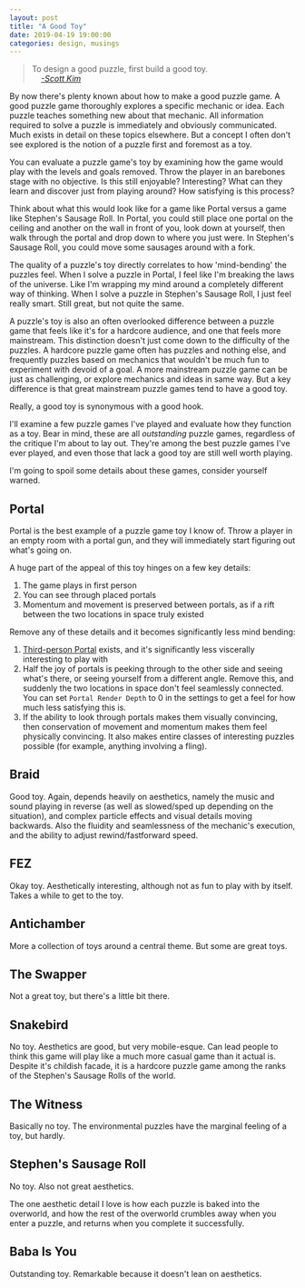 ```yaml
---
layout: post
title: "A Good Toy"
date: 2019-04-19 19:00:00
categories: design, musings
---
```

>To design a good puzzle, first build a good toy.  
>&nbsp;&nbsp;&nbsp;&nbsp;[_-Scott Kim_](http://www.scottkim.com.previewc40.carrierzone.com/thinkinggames/whatisapuzzle/index.html)

By now there's plenty known about how to make a good puzzle game. A good puzzle game thoroughly explores a specific mechanic or idea. Each puzzle teaches something new about that mechanic. All information required to solve a puzzle is immediately and obviously communicated. Much exists in detail on these topics elsewhere. But a concept I often don't see explored is the notion of a puzzle first and foremost as a toy.

You can evaluate a puzzle game's toy by examining how the game would play with the levels and goals removed. Throw the player in an barebones stage with no objective. Is this still enjoyable? Interesting? What can they learn and discover just from playing around? How satisfying is this process?

Think about what this would look like for a game like Portal versus a game like Stephen's Sausage Roll. In Portal, you could still place one portal on the ceiling and another on the wall in front of you, look down at yourself, then walk through the portal and drop down to where you just were. In Stephen's Sausage Roll, you could move some sausages around with a fork.

The quality of a puzzle's toy directly correlates to how 'mind-bending' the puzzles feel. When I solve a puzzle in Portal, I feel like I'm breaking the laws of the universe. Like I'm wrapping my mind around a completely different way of thinking. When I solve a puzzle in Stephen's Sausage Roll, I just feel really smart. Still great, but not quite the same.

A puzzle's toy is also an often overlooked difference between a puzzle game that feels like it's for a hardcore audience, and one that feels more mainstream. This distinction doesn't just come down to the difficulty of the puzzles. A hardcore puzzle game often has puzzles and nothing else, and frequently puzzles based on mechanics that wouldn't be much fun to experiment with devoid of a goal. A more mainstream puzzle game can be just as challenging, or explore mechanics and ideas in same way. But a key difference is that great mainstream puzzle games tend to have a good toy.

Really, a good toy is synonymous with a good hook.

I'll examine a few puzzle games I've played and evaluate how they function as a toy. Bear in mind, these are all _outstanding_ puzzle games, regardless of the critique I'm about to lay out. They're among the best puzzle games I've ever played, and even those that lack a good toy are still well worth playing.

I'm going to spoil some details about these games, consider yourself warned.


## Portal

Portal is the best example of a puzzle game toy I know of. Throw a player in an empty room with a portal gun, and they will immediately start figuring out what's going on.

A huge part of the appeal of this toy hinges on a few key details:
1. The game plays in first person
2. You can see through placed portals
3. Momentum and movement is preserved between portals, as if a rift between the two locations in space truly existed

Remove any of these details and it becomes significantly less mind bending:
1. [Third-person Portal](https://portal.wecreatestuff.com/portal.php) exists, and it's significantly less viscerally interesting to play with
2. Half the joy of portals is peeking through to the other side and seeing what's there, or seeing yourself from a different angle. Remove this, and suddenly the two locations in space don't feel seamlessly connected. You can set `Portal Render Depth` to 0 in the settings to get a feel for how much less satisfying this is.
3. If the ability to look through portals makes them visually convincing, then conservation of movement and momentum makes them feel physically convincing. It also makes entire classes of interesting puzzles possible (for example, anything involving a fling).


## Braid

Good toy. Again, depends heavily on aesthetics, namely the music and sound playing in reverse (as well as slowed/sped up depending on the situation), and complex particle effects and visual details moving backwards. Also the fluidity and seamlessness of the mechanic's execution, and the ability to adjust rewind/fastforward speed.


## FEZ

Okay toy. Aesthetically interesting, although not as fun to play with by itself. Takes a while to get to the toy.


## Antichamber

More a collection of toys around a central theme. But some are great toys.


## The Swapper

Not a great toy, but there's a little bit there.


## Snakebird

No toy. Aesthetics are good, but very mobile-esque. Can lead people to think this game will play like a much more casual game than it actual is. Despite it's childish facade, it is a hardcore puzzle game among the ranks of the Stephen's Sausage Rolls of the world.


## The Witness

Basically no toy. The environmental puzzles have the marginal feeling of a toy, but hardly.


## Stephen's Sausage Roll

No toy. Also not great aesthetics.

The one aesthetic detail I love is how each puzzle is baked into the overworld, and how the rest of the overworld crumbles away when you enter a puzzle, and returns when you complete it successfully.


## Baba Is You

Outstanding toy. Remarkable because it doesn't lean on aesthetics.
